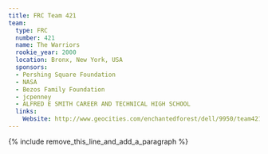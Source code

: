 ```yaml
---
title: FRC Team 421
team:
  type: FRC
  number: 421
  name: The Warriors
  rookie_year: 2000
  location: Bronx, New York, USA
  sponsors:
  - Pershing Square Foundation
  - NASA
  - Bezos Family Foundation
  - jcpenney
  - ALFRED E SMITH CAREER AND TECHNICAL HIGH SCHOOL
  links:
    Website: http://www.geocities.com/enchantedforest/dell/9950/team421/team421.html
---
```


{% include remove_this_line_and_add_a_paragraph %}